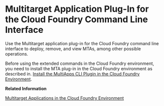 <!-- loioe93b231895b64cbc9221a62953563a6f -->

# Multitarget Application Plug-In for the Cloud Foundry Command Line Interface

Use the Multitarget application plug-in for the Cloud Foundry command line interface to deploy, remove, and view MTAs, among other possible operations.

Before using the extended commands in the Cloud Foundry environment, you need to install the MTA plug-in in the Cloud Foundry environment as described in. [Install the MultiApps CLI Plugin in the Cloud Foundry Environment](install-the-multiapps-cli-plugin-in-the-cloud-foundry-environment-27f3af3.md).

**Related Information**  


[Multitarget Applications in the Cloud Foundry Environment](../30-development/multitarget-applications-in-the-cloud-foundry-environment-d04fc0e.md "A Multitarget application (MTA) is logically a single application comprised of multiple parts created with different technologies, which share the same lifecycle.")

 <?sap-ot O2O class="- topic/link " href="b00342ee083d475bb5b38600641e3f04.xml" text="" desc="" xtrc="link:2" xtrf="file:/home/builder/src/dita-all/jjq1673438782153/loio2080d0faf9d84ce6aa14caa4caa32935_en-US/src/content/localization/en-us/e93b231895b64cbc9221a62953563a6f.xml" ?> 

 <?sap-ot O2O class="- topic/link " href="930b4c41db2341b9a5f2afb23976d008.xml" text="" desc="" xtrc="link:3" xtrf="file:/home/builder/src/dita-all/jjq1673438782153/loio2080d0faf9d84ce6aa14caa4caa32935_en-US/src/content/localization/en-us/e93b231895b64cbc9221a62953563a6f.xml" ?> 

